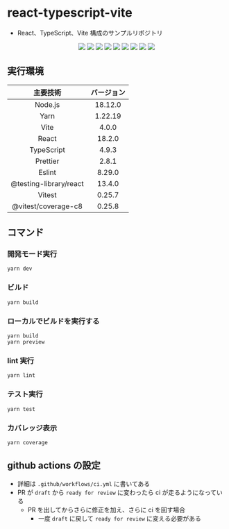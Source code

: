 # react-typescript-vite

- React、TypeScript、Vite 構成のサンプルリポジトリ

<p align="center">
  <img src="https://img.shields.io/badge/Node.js-18.12.0-blue?logo=node.js&style=flat-square">
  <img src="https://img.shields.io/badge/Yarn-1.22.19-blue?logo=yarn&style=flat-square">
  <img src="https://img.shields.io/badge/Vite-4.0.0-blue?logo=vite&style=flat-square">
  <img src="https://img.shields.io/badge/React-18.2.0-blue?logo=react&style=flat-square">
  <img src="https://img.shields.io/badge/Typescript-4.9.3-blue?logo=typescript&style=flat-square">
  <img src="https://img.shields.io/badge/Prettier-2.8.1-blue?logo=prettier&style=flat-square">
  <img src="https://img.shields.io/badge/Eslint-8.29.0-blue?logo=eslint&style=flat-square">
  <img src="https://img.shields.io/badge/Testing--Library-13.4.0-blue?logo=testinglibrary&style=flat-square">
  <img src="https://img.shields.io/badge/Vitest-0.25.8-blue?logo=vitest&style=flat-square">
</p>

## 実行環境

|        主要技術        | バージョン |
| :--------------------: | :--------: |
|        Node.js         |  18.12.0   |
|          Yarn          |  1.22.19   |
|          Vite          |   4.0.0    |
|         React          |   18.2.0   |
|       TypeScript       |   4.9.3    |
|        Prettier        |   2.8.1    |
|         Eslint         |   8.29.0   |
| @testing-library/react |   13.4.0   |
|         Vitest         |   0.25.7   |
|  @vitest/coverage-c8   |   0.25.8   |

## コマンド

### 開発モード実行

```shell
yarn dev
```

### ビルド

```shell
yarn build
```

### ローカルでビルドを実行する

```shell
yarn build
yarn preview
```

### lint 実行

```shell
yarn lint
```

### テスト実行

```shell
yarn test
```

### カバレッジ表示

```shell
yarn coverage
```

## github actions の設定

- 詳細は `.github/workflows/ci.yml` に書いてある
- PR が `draft` から `ready for review` に変わったら ci が走るようになっている
  - PR を出してからさらに修正を加え、さらに ci を回す場合
    - 一度 `draft` に戻して `ready for review` に変える必要がある
